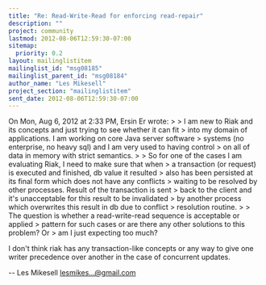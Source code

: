 ```yaml
---
title: "Re: Read-Write-Read for enforcing read-repair"
description: ""
project: community
lastmod: 2012-08-06T12:59:30-07:00
sitemap:
  priority: 0.2
layout: mailinglistitem
mailinglist_id: "msg08185"
mailinglist_parent_id: "msg08184"
author_name: "Les Mikesell"
project_section: "mailinglistitem"
sent_date: 2012-08-06T12:59:30-07:00
---
```



On Mon, Aug 6, 2012 at 2:33 PM, Ersin Er  wrote:
&gt;
&gt; I am new to Riak and its concepts and just trying to see whether it can fit
&gt; into my domain of applications. I am working on core Java server software
&gt; systems (no enterprise, no heavy sql) and I am very used to having control
&gt; on all of data in memory with strict semantics.
&gt;
&gt; So for one of the cases I am evaluating Riak, I need to make sure that when
&gt; a transaction (or request) is executed and finished, db value it resulted
&gt; also has been persisted at its final form which does not have any conflicts
&gt; waiting to be resolved by other processes. Result of the transaction is sent
&gt; back to the client and it's unacceptable for this result to be invalidated
&gt; by another process which overwrites this result in db due to conflict
&gt; resolution routine.
&gt;
&gt; The question is whether a read-write-read sequence is acceptable or applied
&gt; pattern for such cases or are there any other solutions to this problem? Or
&gt; am I just expecting too much?

I don't think riak has any transaction-like concepts or any way to
give one writer precedence over another in the case of concurrent
updates.

-- 
 Les Mikesell
 lesmikes...@gmail.com

